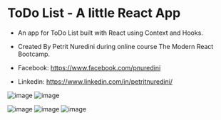 # ToDo List - A little React App

- An app for ToDo List built with React using Context and Hooks.
- Created By Petrit Nuredini during online course The Modern React Bootcamp.

- Facebook: https://www.facebook.com/pnuredini
- Linkedin: https://www.linkedin.com/in/petritnuredini/

![image](https://i.imgur.com/PYVw4rC.png)
![image](https://i.imgur.com/EAWN9un.jpg)

![image](https://i.imgur.com/sVRngbP.png)
![image](https://i.imgur.com/DQzEm02.png)
![image](https://i.imgur.com/eX1isDz.png)
